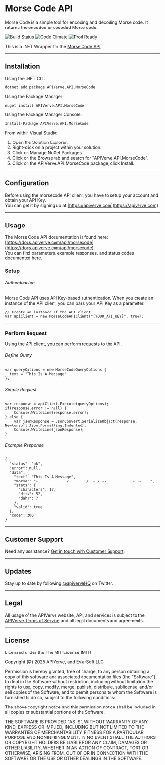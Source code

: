 Morse Code API
============

Morse Code is a simple tool for encoding and decoding Morse code. It returns the encoded or decoded Morse code.

![Build Status](https://img.shields.io/badge/build-passing-green)
![Code Climate](https://img.shields.io/badge/maintainability-B-purple)
![Prod Ready](https://img.shields.io/badge/production-ready-blue)

This is a .NET Wrapper for the [Morse Code API](https://apiverve.com/marketplace/api/morsecode)

---

## Installation

Using the .NET CLI:
```
dotnet add package APIVerve.API.MorseCode
```

Using the Package Manager:
```
nuget install APIVerve.API.MorseCode
```

Using the Package Manager Console:
```
Install-Package APIVerve.API.MorseCode
```

From within Visual Studio:

1. Open the Solution Explorer.
2. Right-click on a project within your solution.
3. Click on Manage NuGet Packages..
4. Click on the Browse tab and search for "APIVerve.API.MorseCode".
5. Click on the APIVerve.API.MorseCode package, click Install.


---

## Configuration

Before using the morsecode API client, you have to setup your account and obtain your API Key.  
You can get it by signing up at [https://apiverve.com](https://apiverve.com)

---

## Usage

The Morse Code API documentation is found here: [https://docs.apiverve.com/api/morsecode](https://docs.apiverve.com/api/morsecode).  
You can find parameters, example responses, and status codes documented here.

### Setup

###### Authentication
Morse Code API uses API Key-based authentication. When you create an instance of the API client, you can pass your API Key as a parameter.

```
// Create an instance of the API client
var apiClient = new MorseCodeAPIClient("[YOUR_API_KEY]", true);
```

---


### Perform Request
Using the API client, you can perform requests to the API.

###### Define Query

```
var queryOptions = new MorseCodeQueryOptions {
  text = "This Is A Message"
};
```

###### Simple Request

```
var response = apiClient.Execute(queryOptions);
if(response.error != null) {
	Console.WriteLine(response.error);
} else {
    var jsonResponse = JsonConvert.SerializeObject(response, Newtonsoft.Json.Formatting.Indented);
    Console.WriteLine(jsonResponse);
}
```

###### Example Response

```
{
  "status": "ok",
  "error": null,
  "data": {
    "text": "This Is A Message",
    "morse": "- .... .. ... / .. ... / .- / -- . ... ... .- --. . ",
    "stats": {
      "characters": 17,
      "dits": 52,
      "dahs": 7
    },
    "valid": true
  },
  "code": 200
}
```

---

## Customer Support

Need any assistance? [Get in touch with Customer Support](https://apiverve.com/contact).

---

## Updates
Stay up to date by following [@apiverveHQ](https://twitter.com/apiverveHQ) on Twitter.

---

## Legal

All usage of the APIVerve website, API, and services is subject to the [APIVerve Terms of Service](https://apiverve.com/terms) and all legal documents and agreements.

---

## License
Licensed under the The MIT License (MIT)

Copyright (&copy;) 2025 APIVerve, and EvlarSoft LLC

Permission is hereby granted, free of charge, to any person obtaining a copy of this software and associated documentation files (the "Software"), to deal in the Software without restriction, including without limitation the rights to use, copy, modify, merge, publish, distribute, sublicense, and/or sell copies of the Software, and to permit persons to whom the Software is furnished to do so, subject to the following conditions:

The above copyright notice and this permission notice shall be included in all copies or substantial portions of the Software.

THE SOFTWARE IS PROVIDED "AS IS", WITHOUT WARRANTY OF ANY KIND, EXPRESS OR IMPLIED, INCLUDING BUT NOT LIMITED TO THE WARRANTIES OF MERCHANTABILITY, FITNESS FOR A PARTICULAR PURPOSE AND NONINFRINGEMENT. IN NO EVENT SHALL THE AUTHORS OR COPYRIGHT HOLDERS BE LIABLE FOR ANY CLAIM, DAMAGES OR OTHER LIABILITY, WHETHER IN AN ACTION OF CONTRACT, TORT OR OTHERWISE, ARISING FROM, OUT OF OR IN CONNECTION WITH THE SOFTWARE OR THE USE OR OTHER DEALINGS IN THE SOFTWARE.